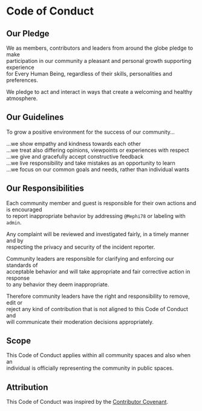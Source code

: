 # Code of Conduct

## Our Pledge

We as members, contributors and leaders from around the globe pledge to make  
participation in our community a pleasant and personal growth supporting experience  
for Every Human Being, regardless of their skills, personalities and preferences.

We pledge to act and interact in ways that create a welcoming and healthy atmosphere.

## Our Guidelines

To grow a positive environment for the success of our community...

...we show empathy and kindness towards each other  
...we treat also differing opinions, viewpoints or experiences with respect  
...we give and gracefully accept constructive feedback  
...we live responsibility and take mistakes as an opportunity to learn  
...we focus on our common goals and needs, rather than individual wants  

## Our Responsibilities

Each community member and guest is responsible for their own actions and is encouraged  
to report inappropriate behavior by addressing `@Mephi78` or labeling with `admin`.

Any complaint will be reviewed and investigated fairly, in a timely manner and by  
respecting the privacy and security of the incident reporter.

Community leaders are responsible for clarifying and enforcing our standards of  
acceptable behavior and will take appropriate and fair corrective action in response  
to any behavior they deem inappropriate.

Therefore community leaders have the right and responsibility to remove, edit or  
reject any kind of contribution that is not aligned to this Code of Conduct and  
will communicate their moderation decisions appropriately.

## Scope

This Code of Conduct applies within all community spaces and also when an  
individual is officially representing the community in public spaces.

## Attribution

This Code of Conduct was inspired by the [Contributor Covenant](https://www.contributor-covenant.org).